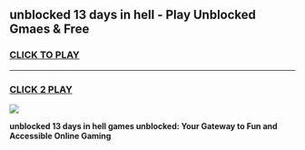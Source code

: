 
## unblocked 13 days in hell - Play Unblocked Gmaes & Free
<h3>
<a href="https://news.freeplayer.one?title=unblocked_13_days_in_hell&ref=16F">CLICK TO PLAY</a></h3>
<hr>

<h3>
<a href="https://news.freeplayer.one?title=unblocked_13_days_in_hell&ref=16F">CLICK 2 PLAY</a>
  
</h3>

<a href="https://news.freeplayer.one?title=unblocked_13_days_in_hell&ref=16F/"><img src="https://clearcache.store/games.png"></a>


**unblocked 13 days in hell games unblocked: Your Gateway to Fun and Accessible Online Gaming**
